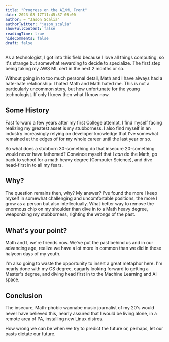 ```yaml
---
title: "Progress on the AI/ML Front"
date: 2023-08-17T11:45:37-05:00
author: = "Jason Scalia"
authorTwitter: "jason_scalia"
showFullContent: false
readingTime: true
hideComments: false
draft: false
---
```


As a technologist, I got into this field because I love all things computing, so it's strange but somewhat rewarding to decide to specialize. The first step being taking my AWS ML cert in the next 2 months or so.

Without going in to too much personal detail, Math and I have always had a hate-hate relationship: I hated Math and Math hated me. This is not a particularly uncommon story, but how unfortunate for the young technologist. If only I knew then what I know now.

 <!--more-->

## Some History

Fast forward a few years after my first College attempt, I find myself facing realizing my greatest asset is my stubborness. I also find myself in an industry increasingly relying on developer knowledge that I've somewhat remained at the edges of for my whole career until the last year or so.

So what does a stubborn 30-something do that insecure 20-something would never have fathomed? Convince myself that I _can_ do the Math, go back to school for a math heavy degree (Computer Science), and dive head-first in to all my fears.

## Why?

The question remains then, why? My answer? I've found the more I keep myself in somewhat challenging and uncomfortable positions, the more I grow as a person but also intellectually. What better way to remove the enormous chip on my shoulder than dive in to a Math heavy degree, weaponizing my stubborness, righting the wrongs of the past.

## What's your point?

Math and I, we're friends now. We've put the past behind us and in our advancing age, realize we have a lot more in common than we did in those halycon days of my youth.

I'm also going to waste the opportunity to insert a great metaphor here. I'm nearly done with my CS degree, eagarly looking forward to getting a Master's degree, and diving head first in to the Machine Learning and AI space.

## Conclusion

The insecure, Math-phobic wannabe music journalist of my 20's would never have believed this, nearly assured that I would be living alone, in a remote area of PA, installing new Linux distros.

How wrong we can be when we try to predict the future or, perhaps, let our pasts dictate our future.
